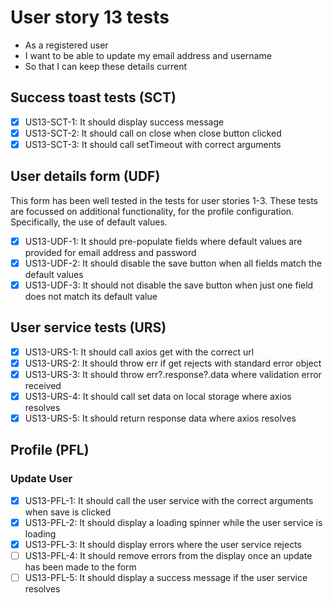 # User story 13 tests

- As a registered user
- I want to be able to update my email address and username
- So that I can keep these details current

## Success toast tests (SCT)

- [x] US13-SCT-1: It should display success message
- [x] US13-SCT-2: It should call on close when close button clicked
- [x] US13-SCT-3: It should call setTimeout with correct arguments

## User details form (UDF)

This form has been well tested in the tests for user stories 1-3. These tests are focussed on additional functionality, for the profile configuration. Specifically, the use of default values.

- [x] US13-UDF-1: It should pre-populate fields where default values are provided for email address and password
- [x] US13-UDF-2: It should disable the save button when all fields match the default values
- [x] US13-UDF-3: It should not disable the save button when just one field does not match its default value

## User service tests (URS)

- [x] US13-URS-1: It should call axios get with the correct url
- [x] US13-URS-2: It should throw err if get rejects with standard error object
- [x] US13-URS-3: It should throw err?.response?.data where validation error received
- [x] US13-URS-4: It should call set data on local storage where axios resolves
- [x] US13-URS-5: It should return response data where axios resolves

## Profile (PFL)

### Update User

- [x] US13-PFL-1: It should call the user service with the correct arguments when save is clicked
- [x] US13-PFL-2: It should display a loading spinner while the user service is loading
- [x] US13-PFL-3: It should display errors where the user service rejects
- [ ] US13-PFL-4: It should remove errors from the display once an update has been made to the form
- [ ] US13-PFL-5: It should display a success message if the user service resolves
